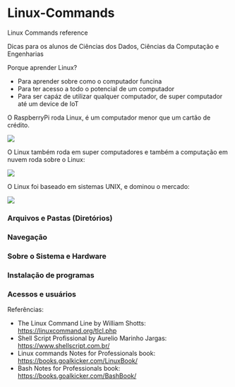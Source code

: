 # Linux-Commands
Linux Commands reference

Dicas para os alunos de Ciências dos Dados, Ciências da Computação e Engenharias

Porque aprender Linux?
- Para aprender sobre como o computador funcina
- Para ter acesso a todo o potencial de um computador
- Para ser capáz de utilizar qualquer computador, de super computador até um device de IoT

O RaspberryPi roda Linux, é um computador menor que um cartão de crédito.

![](https://assets.raspberrypi.com/static/51035ec4c2f8f630b3d26c32e90c93f1/2b8d7/zero2-hero.webp)

O Linux também roda em super computadores e também a computação em nuvem roda sobre o Linux:

![](https://www.omgubuntu.co.uk/wp-content/uploads/2018/06/summit-supercomputer-red-hat-linux.jpg)

O Linux foi baseado em sistemas UNIX, e dominou o mercado:

![](https://upload.wikimedia.org/wikipedia/commons/thumb/0/0d/Operating_systems_used_on_top_500_supercomputers.svg/640px-Operating_systems_used_on_top_500_supercomputers.svg.png)

### Arquivos e Pastas (Diretórios)
### Navegação
### Sobre o Sistema e Hardware
### Instalação de programas
### Acessos e usuários

Referências:

- The Linux Command Line by William Shotts: https://linuxcommand.org/tlcl.php
- Shell Script Profissional by Aurelio Marinho Jargas: https://www.shellscript.com.br/
- Linux commands Notes for Professionals book: https://books.goalkicker.com/LinuxBook/
- Bash Notes for Professionals book: https://books.goalkicker.com/BashBook/

